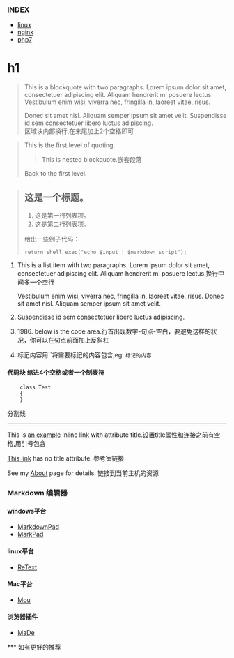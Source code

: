 ### INDEX

* [linux](../linux/README.html)
* [nginx](../nginx/README.html)
* [php7](../php7/README.html)

h1
===
> This is a blockquote with two paragraphs. Lorem ipsum dolor sit amet,
> consectetuer adipiscing elit. Aliquam hendrerit mi posuere lectus.  
> Vestibulum enim wisi, viverra nec, fringilla in, laoreet vitae, risus.
> 
> Donec sit amet nisl. Aliquam semper ipsum sit amet velit. Suspendisse
> id sem consectetuer libero luctus adipiscing.  
> 区域块内部换行,在末尾加上2个空格即可


> This is the first level of quoting.
> > This is nested blockquote.嵌套段落
>
> Back to the first level.


> ## 这是一个标题。
> 
> 1.   这是第一行列表项。
> 2.   这是第二行列表项。
> 
> 给出一些例子代码：
> 
>     return shell_exec("echo $input | $markdown_script");

1.  This is a list item with two paragraphs. Lorem ipsum dolor
    sit amet, consectetuer adipiscing elit. Aliquam hendrerit
    mi posuere lectus.换行中间多一个空行

    Vestibulum enim wisi, viverra nec, fringilla in, laoreet
    vitae, risus. Donec sit amet nisl. Aliquam semper ipsum
    sit amet velit.

2.  Suspendisse id sem consectetuer libero luctus adipiscing.

3.  1986\. below is the code area.行首出现数字-句点-空白，要避免这样的状况，你可以在句点前面加上反斜杠

4. 标记内容用\`\`将需要标记的内容包含,eg: `标记的内容`

#### 代码块 缩进4个空格或者一个制表符

        class Test
        {
        }
    
分割线

* * *

This is [an example](http://www.baidu.com/ "baidu") inline link with attribute title.设置title属性和连接之前有空格,用引号包含

[This link][example] has no title attribute. 参考室链接

See my [About](/about/) page for details. 链接到当前主机的资源

[example]: http://www.baidu.com/ "baidu"


### Markdown 编辑器

#### windows平台

* [MarkdownPad][MarkdownPad]
* [MarkPad][MarkPad]

#### linux平台

* [ReText][ReText]

#### Mac平台

* [Mou][Mou]

#### 浏览器插件

* [MaDe][Made]

*** 如有更好的推荐

[MarkdownPad]: http://markdownpad.com/
[MarkPad]: http://code52.org/DownmarkerWPF/
[ReText]: http://sourceforge.net/p/retext/home/ReText/
[Mou]: http://mouapp.com/
[MaDe]: https://chrome.google.com/webstore/detail/made/oknndfeeopgpibecfjljjfanledpbkog
